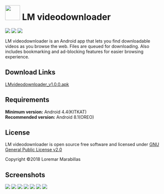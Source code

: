 # <img src="https://raw.githubusercontent.com/hikikomoriphoenix/LM-videodownloader/master/app/src/main/res/drawable/ic_launcher.png" height="48" width="48"> LM videodownloader

[![](https://img.shields.io/badge/download-LMvideodownloader_v1.0.0.apk-green.svg)](https://drive.google.com/open?id=10CjOungp22GNK4CXr_Amo2m7cKIWYdGk) [![](https://img.shields.io/badge/releases-latest-blue.svg)](https://github.com/hikikomoriphoenix/LM-videodownloader/releases/latest) 
[![](https://img.shields.io/badge/license-GPL--2.0-orange.svg)](https://github.com/hikikomoriphoenix/LM-videodownloader/blob/master/LICENSE)

 LM videodownloader is an Android app that lets you find downloadable videos as you browse the web. Files are queued for downloading. Also includes bookmarking and ad-blocking features for easier browsing experience.

## Download Links
[LMvideodownloader_v1.0.0.apk](https://drive.google.com/open?id=10CjOungp22GNK4CXr_Amo2m7cKIWYdGk)

## Requirements
**Minimum version:** Android 4.4(KITKAT) <br>
**Recommended version:** Android 8.1(OREO)

## License
LM videodownloader is open source free software and licensed under [GNU General Public License v2.0](https://github.com/hikikomoriphoenix/LM-videodownloader/blob/master/LICENSE)

Copyright ©2018 Loremar Marabillas

## Screenshots
<img src="https://lh3.googleusercontent.com/N_wYAk_GFo4FeHCLiYhrM8OGKZqjQU5AOu22Ongs60mATRkR_5bKibCvcJve-RP0b74t3n4nUV5RR2ObLdDc9ifm-QaAgLXhL2oknHN2kOJCmyN8Bn-hkN2E83Hdq6pRGKyzkoeYeZiCtm8oNwwJo2IShGu7TnY7N3wCNmuDzFzWniStLKxJR0EWuRk2rxYOuiWvfU8V4pRuh4rb0nfUBNPWhRNOaAhLPNQ_ojsTMkcSwr79wfitH9upVTHpSu_kx_YrNa1ThXeVp8S7pv_LPUYbto-DmkMR9I0HNq-2nlqHMlXabQ6jsEKPtRN9H_gFpZavixKaPxvTsg9sXU7fKlp7Yhsk4LXFgw2k8KnA4UD8i5rMR9-WJhESpciSL9l6Y5-WNOrAwxxIoXsQq7rkElZr3Y7wsMYUPweVOEleVq6L1kKlWG78mf3Nzm4To1p7ZpopWN67MFY8TXCVHY-39B_j_3Ny-Y2jY9IxvTgrvAdoWTFaC7PtYdx3ozfP2jc9K7QIQixjPY8MhPto0Q0AQk3BxAzm9lIdUyRR2DbHk7vZgYzp3JRH1oUqswpFtUJYXnMxzNE56QRuRAV7hRAjrfJ9KCM1g9fOg5DRfQ=w216-h384-no">   <img src="https://lh3.googleusercontent.com/PzyOD8p8BaSOk0y3utoQaffut9eaprR0-OikeK1tfzuRSRdou4_4TrDl9Gc6uSVEjIzuCLSqe5XrOTdANodRkLOwcGdzRWKC6awTYvIulyEg95tg1pU0gxLbX3U5jgP26uxEC412tTYHjRU4KRi9ttR0_7hhAZBBiAbhNwylOA-thPsxlT3qb1v5HJIxMQjv6bpGoBrUfl6TPF7ER2AKLGKJ1SOjbF-gP3TPU315PmtPJv4w_E7PDCGSay3YhB2xUNmLeJlZ5fL8exdDOKZuGY2b1MmAgQ9D-Pm1X85uw0wWmFvjSRap18vpcEShfKLu2GpND81DEiDn_1kDoX9zGzTCwU-F6YPtz2lpW0b3efaxR5OrTxrbOw6ZUeOdOatjCgijXEZwKs5dFOSw2bRgqdzzyxg_B0ijiB4tF1tGZeI0X0LxoR9diuXJoa-s8iEcg5rM47pMjzFFeB4AqjfFp9EX59msSuolGWwIoEIvinKuZ5bzGzCHHc5nrbCHqUWFrSTfLrg-3pfBQDYJP2zjC3rBQCCiBLTloaz-KQTrLZUV92SzIA25-8z7HoKYnZXcVRYpp3J6ldmw64tVuibuDBaldlbRVsbN-rHZ-Q=w216-h384-no">   <img src="https://lh3.googleusercontent.com/7XpbiGOizzEfNY8QbWYO7vJ2dbHFIo6d4NizzURMqcjw8IzCYbD6USKxZVa055xi5JswWI5F3EeADC9GT8sRivXTorJtAgz2_3LRbF5H5SgUzpjRYHDxqub497FJ-YtjsCfh6tddcaG4lMCsvKtNIfRC6R4wY7L_PcApPkRyC6GHnyY_SHNCnQzY7l60ewtGG9W924xUQwsXGivuglfjH_3nWpZmoNwmzQNe4xXBXsekUY9vm8ZFZD2fuKGKqRNT9oWlbLMkQzj0H9GV3W_Fv6cDhlGkBfDYyfz4ebx4tW4h7N8Y_HsPVM4E0FUyPAolAfhlyIURFTKB7La-3UwBpof7vqxxb9nyM1VyRgRvXzm18hhTZ_mEFvMcWOIPkn2wBv3gIawNSjxr55HYtgn1hajvgMb05mlbzWI1xH2gSlq48jN69laPz6NENBSXjEla-UYvTwIFn6qKvFwQxi-A7r2zpumphQx7nV5LG_wixCGCMvafeTMkK-UqiYrIdNtln0TrNgtZhICmgaRkb06xllL8MNccoyKVX2ESn35sF5D1Ek-PZS-uRFUnr9EHqqqEuXFVARKo_dSvAnjsPlGVALjY2Oxln9mq4Ti7Rg=w216-h384-no">
<img src="https://lh3.googleusercontent.com/DZoMLWxn69VSWH4hmxGGGmEqhjL0DZyWfOPMcpkaY5fDv4aC-Y8VDIagTTJKnOHbD3Ozn4rfInGz7gjOPnwm3SC3344sp4y-Fln6WX4baqo2RmFzUNI5_J3Wf9N9-Ad7fDiBe1yHwdk28hhllVLESiP0JJxf4tDOEZXDUHXXL8T6Oov64CyaZb2JiQqih51DDQ7r4_aTFOQNZKHegmcqHSk3G-Fm070XVfrKLEHSfjuqZfw8RrBol2niY9AZUERpZhF3Ia3uJpgKi7_eFkTGPSbWaWUl_2zjSQNCtindBJFRUt62aMZWIZm6zpBBB5ThcCFnbBekss4AUWJJqb_vu8_l3jB3u6huWHDOtXlU57N1ITaTgFXfZge4ZIj4KYM_nTGhu3j1GJar1P6hFjMJ7k3guVwnBDi5OLwTg9Gl0TDayK0Hf_Yr2w9VB7uYPuqoznxVYjnuIz3eWn0buMJuCghaplj9r_DDZKJpy9zTpLsPLkjA_fTFi3oN0gTfleYvTmQzPzfoC5QRvaBaOA6fYdaU3C6TIO8NTZFjlX57CS9_YgPtbzQ1Hw-8DH-K7z5Yz85kgHqq9JYg5l_80L39o4BPzko5m-DXAPJh5g=w216-h384-no"> <img src="https://lh3.googleusercontent.com/w5hxcV5abW6nNuZiNCFbrOM-nkmiOzRPEYsDBnFro-97n82N1H8yk2PGoY_Kq_wD_lupBJcw5RU6OdLJ2mnM9UvafsaXJsWcWJ3B1_nFsNyc8fFx0ZhUPTKJbomiJap-pKy9jKVZivuq7PMSG7pEIbxRIhbR1jSXMLXkkY1Xx7bz2IRXOyxLfdH3KvhEgfHmTYuHYRpcRzqmRJyRx09EEFCCfwKgXlBXydYHiNyMcmlTPb4KsYe0hsp_6v9tgbJvn6yxNJoLtVM9DboUUPthsp5SdHO6fDOHDxVKU1GymPxvGxV-DXq1miVLb7vH9c2E5ocJu6qFvLJDAEcxQxxeIjB-4OovVnehuFRs-jJ8q2MDfbvOGxqigHQx701_wVaNyioIg4jeHakuu9WxIPbdKCpv_Fn5CML5cy57zgBysUuTbVRFuyEc46JExAhsOQLdvXpstdK9u8TNZSy3GOI-ZspQZ1G3-DMvY4HCitCKeyOnNRsUUBlhRLKpQlPJlqFBLL5avk4i0hE_8eoHnISJgNMiSDPv0jHjlcwBz8m8N1aSMkv-Sa-ZS9LJoB8W0Cefajmbie6KT_NUzuSFbTSOYIJooBP5tJBsl2epEw=w216-h384-no"> <img src="https://lh3.googleusercontent.com/xgxOLwBppp8r3BvZVENHpmrjhsoOpowL9H2cQFdmOAF9EzfR0ncr9joC8i91V4kKVxb2Z2RL15sm3d2q4KmRNn3lbhbgvu9TVjV80H6GsxDk36N167cd5s6usVFzWJ9SeAPKRuUGt6BlJ9xcz5JD8pZ2MM8klloSfN8diU3rs1oM-2qTLq1ZTHzbG3G_YtaKedGmalxKobLgE3e7CX9vmF-23RGTcDXaRA10TeVEivbLedDu3u67ijh1AwizxDWEEjs8HIM3-6YNqlb8vmTpTWwqFPIl3O61LVWhOz-t-OYHzrRXpNh_uapSaXnem2IOChQt7fO-zzgzSQcQLLzVRokMQTjvBZcbkrLlvDWc8DbEj23Wg_Ta5l8W6jJjBKKr1VCcymWPrH9HDYCc9_1-djRldRpQ_OKKUAawc47B6hnk0a3K-gVYuXjI5Ze6l5GTq6Cn5gJeSXsnswjOITwYCPK8TLR_-hq_LFSgtmj70IkgFR5vcBEExrviiI0TFPcRlSdVaMM5Mq9ZzBJ-BZDgouxx_eK_08ubMsG3TfJpfnc3jp5gvOGiF1VhQ5nqA9baSD9bhujWVF3rz8JejJp1gjZrjd_VUGz65MmBeA=w216-h384-no">
<img src="https://lh3.googleusercontent.com/6WIFLA36VMo11yumaoxzNvbGWaQOSlwluPAOKmPwi4ZV3DuJz39JTzxndsf5bNb2UAAZ_suisrELQcmUlxVyPrTZrtogmPBhzAz4OVh-Ape3MthGqUi1yVuDS5tHhDGAfGpv6BVEN5Ciro7lVMebnvOIVU_M9t4UoKKE543ogparETI1PBynfJSR30lHY3s50Xb1vrBcrXhg3kxBYeQSTacQXdaynIda5GbfEPdTNKqX6mvPHeRhjA2OkQvBZUU9pgthCf3IkbVSMfaMs5p4nmj8brWfYEg54dlZT8MxiraSt5WC8IY8hEM2MfbKQzxf-AuEnJ9QHbgCjKorwo-bKkHXhDU7cD-ZfEu6i9E1Zg6xG4xfdjP9o7tzuoKOetlmyECjNhjBN6Tjh5e4dMnc_ulXvHIfRsLghbmo8hQwF27kP44REHRCP2leq7Zx3jqUeevQUa8S0gcp9LGHEFUWT_8vq0Git-xCUjz86ns4G_SDt2KBO0wiII0yy7Q7_qOCTrFSuxXGO-M0zibbhqskBxOTw9WvlZ08KsYmvpaC3UHH849KxVx0ny5V1UNh9c-s1EymVmveJATuDzlZHZjfTsZ0qRm6wdXsRGhavw=w216-h384-no">
